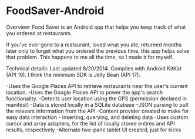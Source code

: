 FoodSaver-Android
=================

Overview:
Food Saver is an Android app that helps you keep track of what you ordered at restaurants.

If you've ever gone to a restaurant, loved what you ate, returned months later only to forget what you
ordered the previous time, this app helps solve that problem. This happens to me all the time, so I made it
for myself. 

Technical details:
Last updated 8/20/2014. Compiles with Android KitKat (API 19). I think the minimum SDK is Jelly Bean (API 17). 

-Uses the Google Places API to retrieve restaurants near the user's current location. 
-Uses the Google Places API to power the app's search functionality. 
-Detects user location using the GPS (permission declared in manifest)
-Data is stored locally in a SQLite database
-JSON parsing to pull the relevant information from the API 
-Content provider created to make for easy data interaction - inserting, querying, and deleting data
-Uses custom cursor and array adapters, for the list of locally stored entires and API results, respectively
-Alternate two-pane tablet UI created, just for kicks
